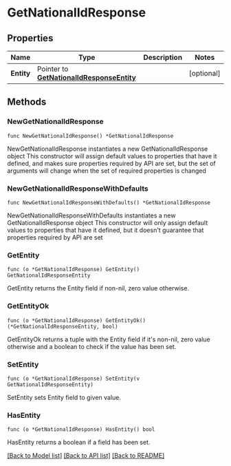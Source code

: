 # GetNationalIdResponse

## Properties

Name | Type | Description | Notes
------------ | ------------- | ------------- | -------------
**Entity** | Pointer to [**GetNationalIdResponseEntity**](GetNationalIdResponseEntity.md) |  | [optional] 

## Methods

### NewGetNationalIdResponse

`func NewGetNationalIdResponse() *GetNationalIdResponse`

NewGetNationalIdResponse instantiates a new GetNationalIdResponse object
This constructor will assign default values to properties that have it defined,
and makes sure properties required by API are set, but the set of arguments
will change when the set of required properties is changed

### NewGetNationalIdResponseWithDefaults

`func NewGetNationalIdResponseWithDefaults() *GetNationalIdResponse`

NewGetNationalIdResponseWithDefaults instantiates a new GetNationalIdResponse object
This constructor will only assign default values to properties that have it defined,
but it doesn't guarantee that properties required by API are set

### GetEntity

`func (o *GetNationalIdResponse) GetEntity() GetNationalIdResponseEntity`

GetEntity returns the Entity field if non-nil, zero value otherwise.

### GetEntityOk

`func (o *GetNationalIdResponse) GetEntityOk() (*GetNationalIdResponseEntity, bool)`

GetEntityOk returns a tuple with the Entity field if it's non-nil, zero value otherwise
and a boolean to check if the value has been set.

### SetEntity

`func (o *GetNationalIdResponse) SetEntity(v GetNationalIdResponseEntity)`

SetEntity sets Entity field to given value.

### HasEntity

`func (o *GetNationalIdResponse) HasEntity() bool`

HasEntity returns a boolean if a field has been set.


[[Back to Model list]](../README.md#documentation-for-models) [[Back to API list]](../README.md#documentation-for-api-endpoints) [[Back to README]](../README.md)


